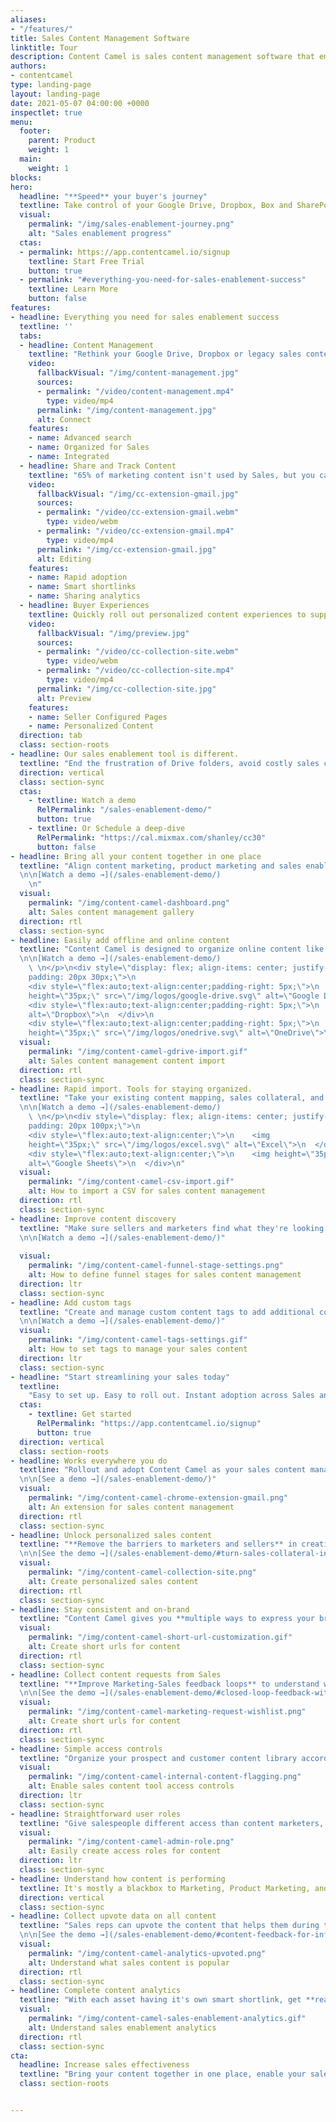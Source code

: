 ```yaml
---
aliases:
- "/features/"
title: Sales Content Management Software
linktitle: Tour
description: Content Camel is sales content management software that empowers sales reps with the right content to increase conversions to Closed Won. Take a Tour!
authors:
- contentcamel
type: landing-page
layout: landing-page
date: 2021-05-07 04:00:00 +0000
inspectlet: true
menu:
  footer:
    parent: Product
    weight: 1
  main:
    weight: 1
blocks: 
hero:
  headline: "**Speed** your buyer's journey"
  textline: Take control of your Google Drive, Dropbox, Box and SharePoint marketing and sales content. [Learn More](#everything-you-need-for-sales-enablement-success)
  visual:
    permalink: "/img/sales-enablement-journey.png"
    alt: "Sales enablement progress"
  ctas:
  - permalink: https://app.contentcamel.io/signup
    textline: Start Free Trial
    button: true
  - permalink: "#everything-you-need-for-sales-enablement-success"
    textline: Learn More
    button: false
features:
- headline: Everything you need for sales enablement success
  textline: ''
  tabs:
  - headline: Content Management
    textline: "Rethink your Google Drive, Dropbox or legacy sales content portal with easy to rollout and easy to adopt marketing and sales content management tools. Organize marketing collateral for sales success by setting funnel stages, content types, and tags.\n"
    video:
      fallbackVisual: "/img/content-management.jpg"
      sources:
      - permalink: "/video/content-management.mp4"
        type: video/mp4
      permalink: "/img/content-management.jpg"
      alt: Connect
    features:
    - name: Advanced search
    - name: Organized for Sales
    - name: Integrated
  - headline: Share and Track Content
    textline: "65% of marketing content isn't used by Sales, but you can avoid that with automatic short links, our sales content management Chrome extension, and intelligent search to deliver the right content at the right time to close more deals.      \n"
    video:
      fallbackVisual: "/img/cc-extension-gmail.jpg"
      sources:
      - permalink: "/video/cc-extension-gmail.webm"
        type: video/webm
      - permalink: "/video/cc-extension-gmail.mp4"
        type: video/mp4
      permalink: "/img/cc-extension-gmail.jpg"
      alt: Editing
    features:
    - name: Rapid adoption
    - name: Smart shortlinks
    - name: Sharing analytics
  - headline: Buyer Experiences
    textline: Quickly roll out personalized content experiences to support prospect and customer campaigns. Reduce your sales cycle by enabling buyer self-service. Drive more sales conversations with curated marketing collateral that enables sales to shared custom pages and track engagement in real time. 
    video:
      fallbackVisual: "/img/preview.jpg"
      sources:
      - permalink: "/video/cc-collection-site.webm"
        type: video/webm
      - permalink: "/video/cc-collection-site.mp4"
        type: video/mp4
      permalink: "/img/cc-collection-site.jpg"
      alt: Preview
    features:
    - name: Seller Configured Pages
    - name: Personalized Content
  direction: tab
  class: section-roots
- headline: Our sales enablement tool is different.
  textline: "End the frustration of Drive folders, avoid costly sales content management tools, and get organized for sales success. \n\n You'll see the results with **accelerated pipeline** and **higher buyer engagement**."
  direction: vertical
  class: section-sync
  ctas:
    - textline: Watch a demo
      RelPermalink: "/sales-enablement-demo/"
      button: true
    - textline: Or Schedule a deep-dive
      RelPermalink: "https://cal.mixmax.com/shanley/cc30"
      button: false
- headline: Bring all your content together in one place
  textline: "Align content marketing, product marketing and sales enablement by bringing all their assets together inside Content Camel. \n \nGive sales reps the eBooks, datasheets, white papers, blog posts, and videos they need to serve buyers and close deals faster.
  \n\n[Watch a demo →](/sales-enablement-demo/)
    \n"
  visual:
    permalink: "/img/content-camel-dashboard.png"
    alt: Sales content management gallery
  direction: rtl
  class: section-sync
- headline: Easily add offline and online content
  textline: "Content Camel is designed to organize online content like blog posts and offline content like PDFs and spreadsheets. \n \nPick up where Google Drive, Box, Dropbox leave off by helping your sales organizations take advantage of top performing blog posts, industry articles, and marketing collateral organized by funnel stage and content type. \n \nBulk import or add assets individually from Google Drive, URLs, or via direct upload.
  \n\n[Watch a demo →](/sales-enablement-demo/)
    \ \n</p>\n<div style=\"display: flex; align-items: center; justify-content: space-between;
    padding: 20px 30px;\">\n  
    <div style=\"flex:auto;text-align:center;padding-right: 5px;\">\n    <img
    height=\"35px;\" src=\"/img/logos/google-drive.svg\" alt=\"Google Drive\">\n  </div>\n  
    <div style=\"flex:auto;text-align:center;padding-right: 5px;\">\n    <img height=\"35px;\" src=\"/img/logos/dropbox.svg\"
    alt=\"Dropbox\">\n  </div>\n  
    <div style=\"flex:auto;text-align:center;padding-right: 5px;\">\n    <img
    height=\"35px;\" src=\"/img/logos/onedrive.svg\" alt=\"OneDrive\">\n  </div>\n</div><p>\n"
  visual:
    permalink: "/img/content-camel-gdrive-import.gif"
    alt: Sales content management content import
  direction: rtl
  class: section-sync
- headline: Rapid import. Tools for staying organized.
  textline: "Take your existing content mapping, sales collateral, and marketing collateral inventory spreadsheets and upload all assets into Content Camel together. \n\nOrganize assets with content funnel stages, content types, and content tags. 
  \n\n[Watch a demo →](/sales-enablement-demo/)
    \ \n</p>\n<div style=\"display: flex; align-items: center; justify-content: space-between;
    padding: 20px 100px;\">\n  
    <div style=\"flex:auto;text-align:center;\">\n    <img
    height=\"35px;\" src=\"/img/logos/excel.svg\" alt=\"Excel\">\n  </div>\n  
    <div style=\"flex:auto;text-align:center;\">\n    <img height=\"35px;\" src=\"/img/logos/google-sheets.svg\"
    alt=\"Google Sheets\">\n  </div>\n"
  visual:
    permalink: "/img/content-camel-csv-import.gif"
    alt: How to import a CSV for sales content management
  direction: rtl
  class: section-sync
- headline: Improve content discovery
  textline: "Make sure sellers and marketers find what they're looking for every time by easily mapping your content to funnel stages, content types (like eBooks, battlecards, blog posts), and tags. \n\n By assigning funnel stages and asset types, you'll know what content is getting stale and what content drives the most engagement across prospects and customers.
  \n\n[Watch a demo →](/sales-enablement-demo/)"
  
  visual:
    permalink: "/img/content-camel-funnel-stage-settings.png"
    alt: How to define funnel stages for sales content management
  direction: ltr
  class: section-sync
- headline: Add custom tags
  textline: "Create and manage custom content tags to add additional context to content assets. \n\n Identify and filter assets by campaign, vertical, industry, and persona. Use tags to flag assets that need to be updated.\n\n Then, go beyond tags to add positioning statements and user-facing information for each asset as you refine your sales plays.
  \n\n[Watch a demo →](/sales-enablement-demo/)"
  visual:
    permalink: "/img/content-camel-tags-settings.gif"
    alt: How to set tags to manage your sales content
  direction: ltr
  class: section-sync
- headline: "Start streamlining your sales today"
  textline: 
    "Easy to set up. Easy to roll out. Instant adoption across Sales and Marketing. Discover how Content Camel can help you drive more value from your content and close deals faster.\n\n"
  ctas:
    - textline: Get started
      RelPermalink: "https://app.contentcamel.io/signup"
      button: true
  direction: vertical
  class: section-roots
- headline: Works everywhere you do
  textline: "Rollout and adopt Content Camel as your sales content management tool right now whether your team is 5, 50, or 500. \n\nOur Chrome extension allows your team to access all the content that admins set up and categorize. Filter by your favorites and see what's been voted up by others. \n\nMore than just the best content search, find, and sharing capabilities, our extension **improves Sales and Marketing communication** with the ability to add wished-for content.
  \n\n[See a demo →](/sales-enablement-demo/)"
  visual:
    permalink: "/img/content-camel-chrome-extension-gmail.png"
    alt: An extension for sales content management
  direction: rtl
  class: section-sync
- headline: Unlock personalized sales content
  textline: "**Remove the barriers to marketers and sellers** in creating custom, personalized pages of marketing and sales collateral with collections and sites in Content Camel. \n\nQuickly curate existing and new assets and publish as pages complete with your branded domain and style settings. \n\nThe future of Sales is **personalized content and one-to-one messaging**, and Content Camel makes it super simple to **speed your buyers' evaluation process**.
  \n\n[See the demo →](/sales-enablement-demo/#turn-sales-collateral-into-sites-that-convert)"
  visual:
    permalink: "/img/content-camel-collection-site.png"
    alt: Create personalized sales content
  direction: rtl
  class: section-sync
- headline: Stay consistent and on-brand
  textline: "Content Camel gives you **multiple ways to express your brand and stay consistent in your sales process**.\n\nConfigure custom short URLs for individual assets, [set up your own custom domain for all assets](https://learn.contentcamel.io/tutorial/how-to-set-up-a-custom-domain/), and simply set your brand colors and logo for personalize content experience pages."
  visual:
    permalink: "/img/content-camel-short-url-customization.gif"
    alt: Create short urls for content
  direction: rtl
  class: section-sync
- headline: Collect content requests from Sales
  textline: "**Improve Marketing-Sales feedback loops** to understand what's working and what's need. \n\n**Sales reps can directly requests pieces of content that will help them close deals** through the Wishlist functionality inside Content Camel. Sellers can upvote wishes to **increase signal on what's needed**, and marketers can provide feedback on what's in progress.
  \n\n[See the demo →](/sales-enablement-demo/#closed-loop-feedback-with-sales-requests)"
  visual:
    permalink: "/img/content-camel-marketing-request-wishlist.png"
    alt: Create short urls for content
  direction: rtl
  class: section-sync
- headline: Simple access controls
  textline: "Organize your prospect and customer content library according to your sales cycle and company's sales process. \n\nSome solutions are only designed for sharing content, but **Content Camel offers internal vs external content flagging**, so you can confidently add sales decks, battlecards, price lists, and other internal content that shouldn't be directly shared. \n\nKeep all your sales training and sales plays in one place -- in one solution and right next to marketing collateral critical to advancing your sales process."
  visual:
    permalink: "/img/content-camel-internal-content-flagging.png"
    alt: Enable sales content tool access controls
  direction: ltr
  class: section-sync
- headline: Straightforward user roles
  textline: "Give salespeople different access than content marketers, product marketers and sales enablement team members to control who can add assets and control branding and who has access rights. \n\nEmpowers sellers to build their own content pages for personalized selling while remaining consistent and on-brand."
  visual:
    permalink: "/img/content-camel-admin-role.png"
    alt: Easily create access roles for content
  direction: ltr
  class: section-sync
- headline: Understand how content is performing
  textline: It's mostly a blackbox to Marketing, Product Marketing, and Sales teams how their content is actually performing. Content Camel offers **realtime metrics and engagement insights**, so you can **get the most value from your content investment**.
  direction: vertical
  class: section-sync
- headline: Collect upvote data on all content
  textline: "Sales reps can upvote the content that helps them during their sales conversations, so you can double-down based on feedback. \n\nIn addition to reporting on upvotes, you can track real time stats for favorited content and also upvoted [content wishes](#collect-content-requests-from-sales).
  \n\n[See the demo →](/sales-enablement-demo/#content-feedback-for-informed-decisions)"
  visual:
    permalink: "/img/content-camel-analytics-upvoted.png"
    alt: Understand what sales content is popular
  direction: rtl
  class: section-sync
- headline: Complete content analytics
  textline: "With each asset having it's own smart shortlink, get **real time share and view metrics**. Roll up **engagement numbers by content type and funnel stage**. Quickly build your own views and **export reports** for proving the value of your sales collateral.\n\n**Understand what content needs refreshing** and perform detailed **content audits without the headaches** of outdated monster spreadsheets."
  visual:
    permalink: "/img/content-camel-sales-enablement-analytics.gif"
    alt: Understand sales enablement analytics
  direction: rtl
  class: section-sync
cta:
  headline: Increase sales effectiveness
  textline: "Bring your content together in one place, enable your sales team to have better conversations with prospects, increase Marketing-Sales communication, and prove the impact of content marketing.\n\n**Close more deals.**"
  class: section-roots


---
```

